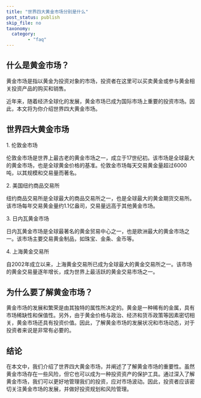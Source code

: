 ```yaml
---
title: "世界四大黄金市场分别是什么"
post_status: publish
skip_file: no
taxonomy:
  category:
        - "faq"
---
```


## 什么是黄金市场？

黄金市场是指以黄金为投资对象的市场，投资者在这里可以买卖黄金或参与黄金相关投资产品的购买和销售。

近年来，随着经济全球化的发展，黄金市场已成为国际市场上重要的投资市场。因此，本文将为你介绍世界四大黄金市场。

## 世界四大黄金市场

1\. 伦敦金市场

伦敦金市场是世界上最古老的黄金市场之一，成立于17世纪初。该市场是全球最大的黄金市场，也是全球黄金价格的基准。伦敦金市场每天交易黄金量超过6000吨，以其规模和交易量而著名。

2\. 美国纽约商品交易所

纽约商品交易所是全球最大的商品交易所之一，也是全球最大的黄金期货交易所。该市场每年交易黄金量约1.1亿盎司，交易量远高于其他黄金市场。

3\. 日内瓦黄金市场

日内瓦黄金市场是全球最著名的黄金贸易中心之一，也是欧洲最大的黄金市场之一。该市场主要交易黄金制品，如珠宝、金条、金币等。

4\. 上海黄金交易所

自2002年成立以来，上海黄金交易所已成为全球最大的黄金交易所之一。该市场的黄金交易量逐年增长，成为世界上最活跃的黄金交易市场之一。

## 为什么要了解黄金市场？

黄金市场的发展和繁荣是由其独特的属性所决定的。黄金是一种稀有的金属，具有市场稀缺性和保值性。另外，由于黄金价格与政治、经济和货币政策等因素密切相关，黄金市场还具有投资价值。因此，了解黄金市场的发展状况和市场动态，对于投资者来说是非常有必要的。

## 结论

在本文中，我们介绍了世界四大黄金市场，并阐述了了解黄金市场的重要性。虽然黄金市场存在一些风险，但它也可以成为一种投资资产的保护工具。通过深入了解黄金市场，我们可以更好地管理我们的投资，应对市场波动。因此，投资者应该密切关注黄金市场的发展，并做好投资规划和风险管理。
